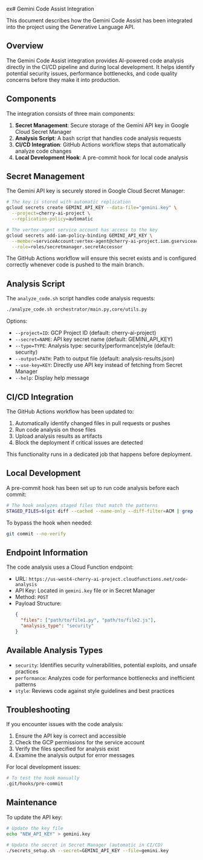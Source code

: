 ex# Gemini Code Assist Integration

This document describes how the Gemini Code Assist has been integrated into the project using the Generative Language API.

## Overview

The Gemini Code Assist integration provides AI-powered code analysis directly in the CI/CD pipeline and during local development. It helps identify potential security issues, performance bottlenecks, and code quality concerns before they make it into production.

## Components

The integration consists of three main components:

1. **Secret Management**: Secure storage of the Gemini API key in Google Cloud Secret Manager
2. **Analysis Script**: A bash script that handles code analysis requests
3. **CI/CD Integration**: GitHub Actions workflow steps that automatically analyze code changes
4. **Local Development Hook**: A pre-commit hook for local code analysis

## Secret Management

The Gemini API key is securely stored in Google Cloud Secret Manager:

```bash
# The key is stored with automatic replication
gcloud secrets create GEMINI_API_KEY --data-file="gemini.key" \
  --project=cherry-ai-project \
  --replication-policy=automatic

# The vertex-agent service account has access to the key
gcloud secrets add-iam-policy-binding GEMINI_API_KEY \
  --member=serviceAccount:vertex-agent@cherry-ai-project.iam.gserviceaccount.com \
  --role=roles/secretmanager.secretAccessor
```

The GitHub Actions workflow will ensure this secret exists and is configured correctly whenever code is pushed to the main branch.

## Analysis Script

The `analyze_code.sh` script handles code analysis requests:

```bash
./analyze_code.sh orchestrator/main.py,core/utils.py
```

Options:

- `--project=ID`: GCP Project ID (default: cherry-ai-project)
- `--secret=NAME`: API key secret name (default: GEMINI_API_KEY)
- `--type=TYPE`: Analysis type: security|performance|style (default: security)
- `--output=PATH`: Path to output file (default: analysis-results.json)
- `--use-key=KEY`: Directly use API key instead of fetching from Secret Manager
- `--help`: Display help message

## CI/CD Integration

The GitHub Actions workflow has been updated to:

1. Automatically identify changed files in pull requests or pushes
2. Run code analysis on those files
3. Upload analysis results as artifacts
4. Block the deployment if critical issues are detected

This functionality runs in a dedicated job that happens before deployment.

## Local Development

A pre-commit hook has been set up to run code analysis before each commit:

```bash
# The hook analyzes staged files that match the patterns
STAGED_FILES=$(git diff --cached --name-only --diff-filter=ACM | grep -E '\.py$|\.js$|\.ts$|\.go$')
```

To bypass the hook when needed:

```bash
git commit --no-verify
```

## Endpoint Information

The code analysis uses a Cloud Function endpoint:

- URL: `https://us-west4-cherry-ai-project.cloudfunctions.net/code-analysis`
- API Key: Located in `gemini.key` file or in Secret Manager
- Method: `POST`
- Payload Structure:
  ```json
  {
    "files": ["path/to/file1.py", "path/to/file2.js"],
    "analysis_type": "security"
  }
  ```

## Available Analysis Types

- `security`: Identifies security vulnerabilities, potential exploits, and unsafe practices
- `performance`: Analyzes code for performance bottlenecks and inefficient patterns
- `style`: Reviews code against style guidelines and best practices

## Troubleshooting

If you encounter issues with the code analysis:

1. Ensure the API key is correct and accessible
2. Check the GCP permissions for the service account
3. Verify the files specified for analysis exist
4. Examine the analysis output for error messages

For local development issues:

```bash
# To test the hook manually
.git/hooks/pre-commit
```

## Maintenance

To update the API key:

```bash
# Update the key file
echo "NEW_API_KEY" > gemini.key

# Update the secret in Secret Manager (automatic in CI/CD)
./secrets_setup.sh --secret=GEMINI_API_KEY --file=gemini.key
```
